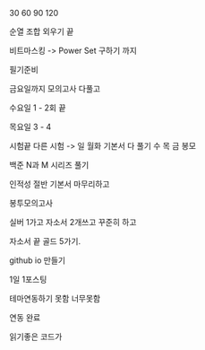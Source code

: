 
30 60 90 120 

순열 조합 외우기 끝

비트마스킹 -> Power Set 구하기 까지

필기준비

금요일까지 모의고사 다풀고 

수요일 1 - 2회 끝

목요일 3 - 4

시험끝 다른 시험 -> 일 월화 기본서 다 풀기 수 목 금 봉모

백준 N과 M 시리즈 풀기

인적성 절반 기본서 마무리하고 

봉투모의고사 

실버 1가고 자소서 2개쓰고 꾸준히 하고 

자소서 끝 골드 5가기.

github io 만들기

1일 1포스팅

테마연동하기 못함 너무못함

연동 완료

읽기좋은 코드가 
